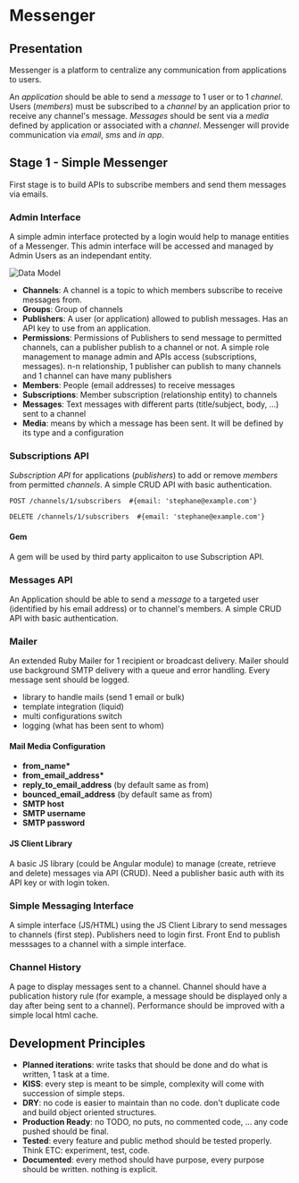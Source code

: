 # Messenger

## Presentation

Messenger is a platform to centralize any communication from applications to users.

An _application_ should be able to send a _message_ to 1 user or to 1 _channel_. Users (_members_) must be subscribed to a _channel_ by an application prior to receive any channel's message. _Messages_ should be sent via a _media_ defined by application or associated with a _channel_. Messenger will provide communication via _email_, _sms_ and _in app_.

## Stage 1 - Simple Messenger

First stage is to build APIs to subscribe members and send them messages via emails.

### Admin Interface

A simple admin interface protected by a login would help to manage entities of a Messenger. This admin interface will be accessed and managed by Admin Users as an independant entity.

![Data Model](docs/images/Messenger.png)

* __Channels__: A channel is a topic to which members subscribe to receive messages from.
* __Groups__: Group of channels
* __Publishers__: A user (or application) allowed to publish messages. Has an API key to use from an application.
* __Permissions__: Permissions of Publishers to send message to permitted channels, can a publisher publish to a channel or not. A simple role management to manage admin and APIs access (subscriptions, messages). n-n relationship, 1 publisher can publish to many channels and 1 channel can have many publishers
* __Members__: People (email addresses) to receive messages
* __Subscriptions__: Member subscription (relationship entity) to channels
* __Messages__: Text messages with different parts (title/subject, body, ...) sent to a channel
* __Media__: means by which a message has been sent. It will be defined by its type and a configuration

### Subscriptions API

 _Subscription API_ for applications (_publishers_) to add or remove _members_ from permitted _channels_. A simple CRUD API with basic authentication.

    POST /channels/1/subscribers  #{email: 'stephane@example.com'}

    DELETE /channels/1/subscribers  #{email: 'stephane@example.com'}

#### Gem

A gem will be used by third party applicaiton to use Subscription API.

### Messages API

An Application should be able to send a _message_ to a targeted user (identified by his email address) or to channel's members. A simple CRUD API with basic authentication.

### Mailer

An extended Ruby Mailer for 1 recipient or broadcast delivery. Mailer should use background SMTP delivery with a queue and error handling. Every message sent should be logged.

* library to handle mails (send 1 email or bulk)
* template integration (liquid)
* multi configurations switch
* logging (what has been sent to whom)

#### Mail Media Configuration

* __from_name*__
* __from_email_address*__
* __reply_to_email_address__ (by default same as from)
* __bounced_email_address__ (by default same as from)
* __SMTP host__
* __SMTP username__
* __SMTP password__

#### JS Client Library

A basic JS library (could be Angular module) to manage (create, retrieve and delete) messages via API (CRUD). Need a publisher basic auth with its API key or with login token.

### Simple Messaging Interface

A simple interface (JS/HTML) using the JS Client Library to send messages to channels (first step). Publishers need to login first. Front End to publish messsages to a channel with a simple interface.

### Channel History

A page to display messages sent to a channel. Channel should have a publication history rule (for example, a message should be displayed only a day after being sent to a channel). Performance should be improved with a simple local html cache.

## Development Principles

* __Planned iterations__: write tasks that should be done and do what is written, 1 task at a time.
* __KISS__: every step is meant to be simple, complexity will come with succession of simple steps.
* __DRY__: no code is easier to maintain than no code. don't duplicate code and build object oriented structures.
* __Production Ready__: no TODO, no puts, no commented code, ... any code pushed should be final.
* __Tested__: every feature and public method should be tested properly. Think ETC: experiment, test, code.
* __Documented__: every method should have purpose, every purpose should be written. nothing is explicit.
